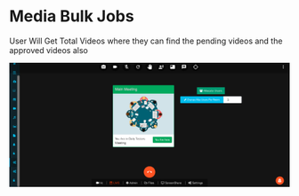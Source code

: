 # Media Bulk Jobs

User Will Get Total Videos where they can find the pending videos and the approved videos also

![](../.gitbook/assets/image%20%28174%29.png)

